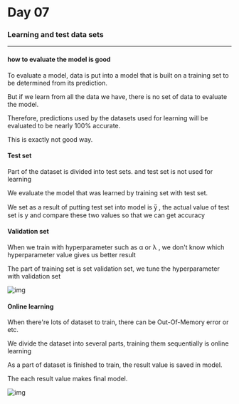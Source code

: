 # Day 07
### Learning and test data sets

----------

#### how to evaluate the model is good
To evaluate a model, data is put into a model that is built on a training set 
to be determined from its prediction. 

But if we learn from all the data we have, there is no set of data to evaluate the model. 

Therefore, predictions used by the datasets used for learning will be evaluated 
to be nearly 100% accurate. 

This is exactly not good way.


#### Test set
Part of the dataset is divided into test sets. and test set is not used for learning

We evaluate the model that was learned by training set with test set. 

We set as a result of putting test set into model is  y̅ , the actual value of test set is y and 
compare these two values so that we can get accuracy

#### Validation set

When we train with hyperparameter such as α or λ  , we don't know which hyperparameter value gives us better result

The part of training set is set validation set, we tune the hyperparameter with validation set

 ![img](https://www.intechopen.com/media/chapter/39037/media/image3.jpeg) 



#### Online learning

When there're lots of dataset to train, there can be Out-Of-Memory error or etc.

We divide the dataset into several parts, training them sequentially is online learning

As a part of dataset is finished to train, the result value is saved in model.

The each result value makes final model.

 ![img](https://postfiles.pstatic.net/MjAxOTEwMzBfNSAg/MDAxNTcyNDQ0Mjk2NjQy.-ZnXkqnqvH_DTm4n0xb_kICbOhr1bJODwp8ZdwnUD0og.NvK6k87x0P1mJmHk4c-rygmrGQt6wujswC3hkQA7kD0g.PNG.smreo123/image.png?type=w773) 
